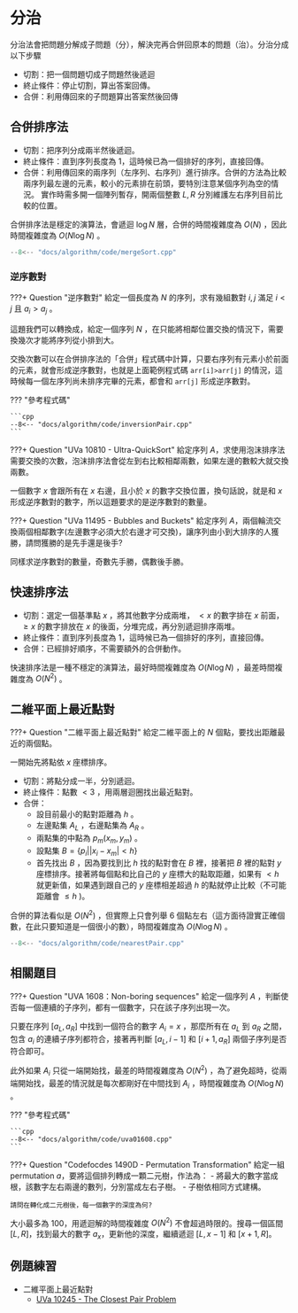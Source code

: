 # 分治

分治法會把問題分解成子問題（分），解決完再合併回原本的問題（治）。分治分成以下步驟

- 切割：把一個問題切成子問題然後遞迴
- 終止條件：停止切割，算出答案回傳。
- 合併：利用傳回來的子問題算出答案然後回傳

## 合併排序法

- 切割：把序列分成兩半然後遞迴。
- 終止條件：直到序列長度為 1，這時候已為一個排好的序列，直接回傳。
-   合併：利用傳回來的兩序列（左序列、右序列）進行排序。合併的方法為比較兩序列最左邊的元素，較小的元素排在前頭，要特別注意某個序列為空的情況。
      實作時需多開一個陣列暫存，開兩個整數 $L,R$ 分別維護左右序列目前比較的位置。

合併排序法是穩定的演算法，會遞迴 $\log N$ 層，合併的時間複雜度為 $O(N)$ ，因此時間複雜度為 $O(N\log N)$ 。

```cpp
--8<-- "docs/algorithm/code/mergeSort.cpp"
```

### 逆序數對

???+ Question "逆序數對"
    給定一個長度為 $N$ 的序列，求有幾組數對 $i,j$ 滿足 $i < j$ 且 $a_i > a_j$ 。

這題我們可以轉換成，給定一個序列 $N$ ，在只能將相鄰位置交換的情況下，需要換幾次才能將序列從小排到大。

交換次數可以在合併排序法的「合併」程式碼中計算，只要右序列有元素小於前面的元素，就會形成逆序數對，也就是上面範例程式碼 `arr[i]>arr[j]` 的情況，這時候每一個左序列尚未排序完畢的元素，都會和 `arr[j]` 形成逆序數對。

??? "參考程式碼"

    ```cpp
    --8<-- "docs/algorithm/code/inversionPair.cpp"
    ```

???+ Question "UVa 10810 - Ultra-QuickSort"
    給定序列 $A$，求使用泡沫排序法需要交換的次數，泡沫排序法會從左到右比較相鄰兩數，如果左邊的數較大就交換兩數。

一個數字 $x$ 會跟所有在 $x$ 右邊，且小於 $x$ 的數字交換位置，換句話說，就是和 $x$ 形成逆序數對的數字，所以這題要求的是逆序數對的數量。

???+ Question "UVa 11495 - Bubbles and Buckets"
    給定序列 $A$，兩個輪流交換兩個相鄰數字(左邊數字必須大於右邊才可交換)，讓序列由小到大排序的人獲勝，請問獲勝的是先手還是後手?

同樣求逆序數對的數量，奇數先手勝，偶數後手勝。

## 快速排序法

- 切割：選定一個基準點 $x$ ，將其他數字分成兩堆， $< x$ 的數字排在 $x$ 前面， $\geq x$ 的數字排放在 $x$ 的後面，分堆完成，再分別遞迴排序兩堆。
- 終止條件：直到序列長度為 1，這時候已為一個排好的序列，直接回傳。
- 合併：已經排好順序，不需要額外的合併動作。

快速排序法是一種不穩定的演算法，最好時間複雜度為 $O(N\log N)$ ，最差時間複雜度為 $O(N^2)$ 。

## 二維平面上最近點對

???+ Question "二維平面上最近點對"
    給定二維平面上的 $N$ 個點，要找出距離最近的兩個點。

一開始先將點依 $x$ 座標排序。

- 切割：將點分成一半，分別遞迴。
- 終止條件：點數 $<3$ ，用兩層迴圈找出最近點對。
-   合併：
    - 設目前最小的點對距離為 $h$ 。
    - 左邊點集 $A_L$ ，右邊點集為 $A_R$ 。
    - 兩點集的中點為 $p_m(x_m,y_m)$ 。
    - 設點集 $B=\{p_i||x_i-x_m|< h\}$ 
    - 首先找出 $B$ ，因為要找到比 $h$ 找的點對會在 $B$ 裡，接著把 $B$ 裡的點對 $y$ 座標排序。接著將每個點和比自己的 $y$ 座標大的點取距離，如果有 $< h$ 就更新值，如果遇到跟自己的 $y$ 座標相差超過 $h$ 的點就停止比較（不可能距離會 $\leq h$ )。

合併的算法看似是 $O(N^2)$ ，但實際上只會列舉 $6$ 個點左右（這方面待證實正確個數，在此只要知道是一個很小的數），時間複雜度為 $O(N\log N)$ 。

```cpp
--8<-- "docs/algorithm/code/nearestPair.cpp"
```

## 相關題目

???+ Question "UVA 1608：Non-boring sequences"
    給定一個序列 $A$ ，判斷使否每一個連續的子序列，都有一個數字，只在該子序列出現一次。

只要在序列 $[a_L,a_R]$ 中找到一個符合的數字 $A_i=x$ ，那麼所有在 $a_L$ 到 $a_R$ 之間，包含 $a_i$ 的連續子序列都符合，接著再判斷 $[a_L,i-1]$ 和 $[i+1,a_R]$ 兩個子序列是否符合即可。

此外如果 $A_i$ 只從一端開始找，最差的時間複雜度為 $O(N^2)$ ，為了避免超時，從兩端開始找，最差的情況就是每次都剛好在中間找到 $A_i$ ，時間複雜度為 $O(N\log N)$ 。

??? "參考程式碼"

    ```cpp
    --8<-- "docs/algorithm/code/uva01608.cpp"
    ```

???+ Question "Codefocdes 1490D - Permutation Transformation"
    給定一組 permutation $a$，要將這個排列轉成一顆二元樹，作法為：
    - 將最大的數字當成根，該數字左右兩邊的數列，分別當成左右子樹。
    - 子樹依相同方式建構。

    請問在轉化成二元樹後，每一個數字的深度為何?

大小最多為 $100$，用遞迴解的時間複雜度 $O(N^2)$ 不會超過時限的。搜尋一個區間 $[L,R]$，找到最大的數字 $a_x$，更新他的深度，繼續遞迴 $[L,x-1]$ 和 $[x+1,R]$。

## 例題練習

-   二維平面上最近點對
    -  [UVa 10245 - The Closest Pair Problem](https://onlinejudge.org/index.php?option=com_onlinejudge&Itemid=8&page=show_problem&problem=1186) 

[^1]:  [計算幾何 平面最近點對 nlogn 分治演算法 求平面中距離最近的兩點 in IT 閱讀](https://www.itread01.com/content/1544101384.html) 

[^2]:  [平面最近点对 in OI WiKi](https://oi-wiki.org/geometry/nearest-points/) 
